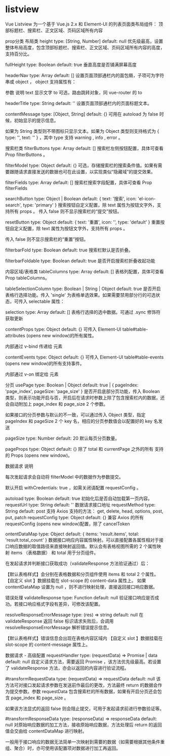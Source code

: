 # listview
Vue Listview 为一个基于 Vue.js 2.x 和 Element-UI 的列表页面类布局组件：
顶部标题栏、搜索栏、正文区域、页码区域所有内容

prop分类
布局类
height
type: [String, Number]
default: null
优先级最高，设置整体布局高度，包含顶部标题栏、搜索栏、正文区域、页码区域所有内容的高度，支持百分比。

fullHeight
type: Boolean
default: true
垂直高度是否铺满屏幕高度

headerNav
type: Array
default: []
设置页面顶部通栏内的面包屑，子项可为字符串或 object ， object 支持属性有：

参数	说明
text	显示文字
to	可选，路由跳转对象，同 vue-router 的 to

headerTitle
type: String
default: ''
设置页面顶部通栏内的页面标题文本。

contentMessage
type: [Object, String]
default: {}
可用在 autoload 为 false 时候，初始显示的提示信息。

如果为 String 类型则不带图标只显示文本。如果为 Object 类型则支持格式为 { type: '', text: '' } ，其中 type 支持 warning , info , error 。

搜索栏类
filterButtons
type: Array
default: []
搜索栏左侧按钮配置，具体可查看 Prop filterButtons 。

filterModel
type: Object
default: {}
可选，存储搜索栏的搜索条件值。如果有需要跟随请求直接发送的数据也可在此设置，以实现类似“隐藏域”的提交效果。

filterFields
type: Array
default: []
搜索栏搜索字段配置，具体可查看 Prop filterFields 

searchButton
type: Object | Boolean
default: { text: '搜索', icon: 'el-icon-search', type: 'primary' }
搜索按钮自定义配置，除 text 属性为按钮文字外，支持所有 <el-button> props 。
传入 false 则不显示搜索栏的“提交”按钮。

resetButton
type: Object
default: { text: '重置', icon: '', type: 'default' }
重置按钮自定义配置，除 text 属性为按钮文字外，支持所有 <el-button> props 。

传入 false 则不显示搜索栏的“重置”按钮。

filterbarFold
type: Boolean
default: true
搜索栏默认是否折叠。

filterbarFoldable
type: Boolean
default: true
是否开启搜索栏折叠收起功能

内容区域/表格类
tableColumns
type: Array
default: []
表格列配置，具体可查看 Prop tableColumns。

tableSelectionColumn
type: Boolean | String | Object
default: true
是否开启表格行选择功能。传入 'single' 为表格单选效果。如果需要禁用部分行的可选状态，可传入 selectable 属性：

selection
type: Array
default: []
表格行选择的选中数据。可通过 .sync 修饰符获取更新

contentProps
type: Object
default: {}
可传入 Element-UI table#table-attributes (opens new window)的所有属性。

内部通过 v-bind 传递给 <el-table> 元素

contentEvents
type: Object
default: {}
可传入 Element-UI table#table-events (opens new window)的所有支持事件。

内部通过 v-on 绑定给 <el-table> 元素

分页
usePage
type: Boolean | Object
default: true | { pageIndex: 'page_index', pageSize: 'page_size' }
是否开启底部分页功能，传入 Boolean 类型，则表示功能开启与否，开启后在请求时参数上除了包含搜索栏内的数据，还会自动附加上 page_index 和 page_size 2 个参数。

如果接口的分页参数与默认的不一致，可以通过传入 Object 类型，指定 pageIndex 和 pageSize 2 个 key 名，相应的分页参数值会以配置好的 key 名发送

pageSize
type: Number
default: 20
默认每页分页数量。

pageProps
type: Object
default: {}
除了 total 和 currentPage 之外的所有 <el-pagination> 支持的 Props (opens new window)。

数据请求
说明

每次发起请求会自动将 filterModel 中的数据作为参数提交。

默认开启 withCredentials: true ，如需关闭请配置 requestConfig 。

autoload
type: Boolean
default: true
初始化后是否自动加载第一页内容。
requestUrl
type: String
default: ''
数据请求接口地址
requestMethod
type: String
default: post
支持 Axios 支持的方法： get, delete, head, options, post, put, patch
requestConfig
type: Object
default: {}
兼容 Axios 的所有 requestConfig (opens new window)配置，除了 cancelToken

ontentDataMap
type: Object
default: { items: 'result.items', total: 'result.total_count' }
数据接口响应内容属性映射。可以直接配置各属性相对于接口响应数据的取值路径来直接映射返回值。默认会有表格视图所需的 2 个属性映射 items （表格数据） 和 total 用于分页组件。

在发起请求并判断接口获取成功（validateResponse 方法验证通过）后：

【默认表格样式】会分别在表格数据和分页组件使用 items 和 total 2 个属性。
<el-table :data="contentData.items" />
<el-pagination :total="contentData.total" />
【自定义 slot 】数据挂载在 slot-scope 的 content-data 属性上。
如果 contentDataMap 设置为 null ，则不进行映射处理，直接返回接口响应数据。

错误处理
validateResponse
type: Function
default: null
验证接口响应是否成功。若接口响应格式字段有差异，可修改该配置。

resolveResponseErrorMessage
type: (res) => string
default: null
在 validateResponse 返回 false 标识请求失败后，会调用 resolveResponseErrorMessage 解析错误提示信息。

【默认表格样式】错误信息会出现在表格内容区域内
【自定义 slot 】数据挂载在 slot-scope 的 content-message 属性上。

数据请求 - 高级配置
requestHandler
type: (requestData) => Promise<data> | data
default: null
自定义请求方法，需要返回 Promise ，该方法优先级最高。若设置了 validateResponse 方法，亦会以返回的内容进行验证流程。

#transformRequestData
type: (requestData) => requestData
default: null
该方法可对接口发起请求参数在发送前作最后的更改，方法最终 return 的数据会作为提交参数。参数 requestData 包含搜索栏的所有数据，如果有开启分页还会包含 page_index 和 page_size 。

如果该方法显式的返回 false 则会阻止提交，可用于发起请求前进行参数验证等。

#transformResponseData
type: (responseData) => responseData
default: null
对原始响应数据的加工方法，接收原始响应数据，方法处理后 return 的返回值会交由给 contentDataMap 进行映射。

一般用于接口响应的数据无法简单一次映射到需要的数据（如需要根据其他条件重组、聚合）时，亦可使用该配置项对数据进行加工再返回。